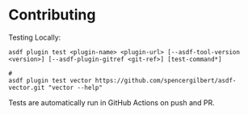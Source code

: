 # Contributing

Testing Locally:

```shell
asdf plugin test <plugin-name> <plugin-url> [--asdf-tool-version <version>] [--asdf-plugin-gitref <git-ref>] [test-command*]

#
asdf plugin test vector https://github.com/spencergilbert/asdf-vector.git "vector --help"
```

Tests are automatically run in GitHub Actions on push and PR.
